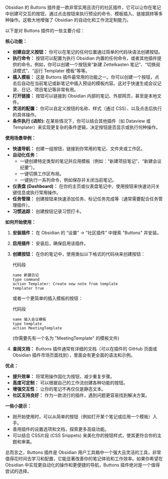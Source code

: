 Obsidian 的 Buttons 插件是一款非常实用且流行的社区插件，它可以让你在笔记中创建可交互的按钮，通过点击按钮来执行预设的命令、模板插入、链接跳转等多种操作。这极大地增强了 Obsidian 的自动化和工作流定制能力。

以下是对 Buttons 插件的一些主要介绍：

**核心功能：**

- **创建自定义按钮：** 你可以在笔记的任何位置通过简单的代码块语法创建按钮。
- **执行命令：** 按钮可以配置为执行 Obsidian 内置的任何命令，或者其他插件提供的命令。例如，你可以创建一个按钮来“新建 Zettelkasten 笔记”、“切换阅读模式”、“运行 Templater 模板”等等。
- **插入模板：** 这是 Buttons 插件最常用的功能之一。你可以创建一个按钮，点击后自动在当前笔记或新笔记中插入预设的模板内容。这对于快速生成会议记录、日记、项目笔记等非常有用。
- **打开链接：** 按钮可以链接到 Obsidian 内部的笔记、外部网页，甚至是本地文件。
- **灵活的配置：** 你可以自定义按钮的名称、样式（通过 CSS）、以及点击后执行的具体操作。
- **条件执行 (进阶):** 在某些情况下，你可以结合其他插件（如 Dataview 或 Templater）来实现更复杂的条件逻辑，决定按钮是否显示或执行何种操作。

**使用场景举例：**

- **快速导航：** 创建一组按钮，链接到你常用的笔记、文件夹或工作区。
- **自动化任务：**
    - 一键创建特定类型的笔记并应用模板（例如：“新建项目笔记”、“新建会议纪要”）。
    - 一键切换工作区布局。
    - 一键执行一系列命令，例如保存并关闭当前笔记。
- **仪表盘 (Dashboard)：** 在你的主页或仪表盘笔记中，使用按钮来快速访问关键信息或执行常用操作。
- **任务管理：** 创建按钮来快速添加任务、标记任务完成等（通常需要配合任务管理插件）。
- **习惯追踪：** 创建按钮记录习惯打卡。

**如何开始使用：**

1. **安装插件：** 在 Obsidian 的 “设置” -> “社区插件” 中搜索 "Buttons" 并安装。
    
2. **启用插件：** 安装后，确保启用该插件。
    
3. **创建按钮：** 在你的笔记中，使用类似以下格式的代码块来创建按钮：
    
    代码段
    
    ```
    name 新建日记
    type command
    action Templater: Create new note from template
    templater true
    ```
    
    或者一个更简单的插入模板的按钮：
    
    代码段
    
    ```
    name 插入会议模板
    type template
    action MeetingTemplate
    ```
    
    (你需要先有一个名为 "MeetingTemplate" 的模板文件)
    
4. **查阅文档：** Buttons 插件通常有详细的文档（可以在插件的 GitHub 页面或 Obsidian 插件市场页面找到），里面会有更全面的语法和示例。
    

**优点：**

- **提升效率：** 将常用操作固化为按钮，减少重复步骤。
- **高度可定制：** 可以根据自己的工作流创建各种功能的按钮。
- **增强交互性：** 让你的笔记不再仅仅是静态文本。
- **社区支持良好：** 作为一款流行的插件，遇到问题更容易找到解决方案。

**一些小提示：**

- 刚开始使用时，可以从简单的按钮（例如打开某个笔记或应用一个模板）入手。
- 善用插件的设置选项和文档，探索更多高级功能。
- 可以结合 CSS片段 (CSS Snippets) 来美化你的按钮样式，使其更符合你的主题和审美。

总而言之，Buttons 插件是 Obsidian 用户工具箱中一个强大且灵活的工具，非常值得花时间去学习和配置，它能显著改善你的笔记体验和工作效率。如果你希望在 Obsidian 中实现更自动化的操作和更便捷的导航，Buttons 插件绝对是一个值得尝试的选择。